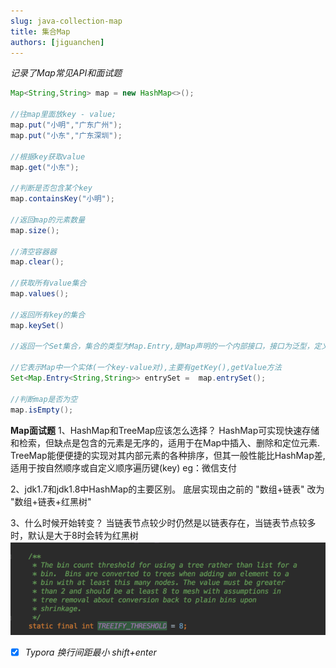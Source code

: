```yaml
---
slug: java-collection-map
title: 集合Map
authors: [jiguanchen]
---
```


*记录了Map常见API和面试题*<!--more-->

```java
Map<String,String> map = new HashMap<>();

//往map里面放key - value;
map.put("小明","广东广州");
map.put("小东","广东深圳");

//根据key获取value
map.get("小东");

//判断是否包含某个key
map.containsKey("小明");

//返回map的元素数量
map.size();

//清空容器器
map.clear();

//获取所有value集合
map.values();

//返回所有key的集合
map.keySet()
    
//返回一个Set集合，集合的类型为Map.Entry,是Map声明的一个内部接口，接⼝为泛型，定义为Entry<K,V>，
    
//它表示Map中一个实体(一个key-value对),主要有getKey(),getValue方法
Set<Map.Entry<String,String>> entrySet =  map.entrySet();

//判断map是否为空
map.isEmpty();
```

**Map面试题**
		1、HashMap和TreeMap应该怎么选择？
		HashMap可实现快速存储和检索，但缺点是包含的元素是无序的，适用于在Map中插⼊、删除和定位元素.
		TreeMap能便便捷的实现对其内部元素的各种排序，但其⼀般性能比HashMap差,适用于按⾃然顺序或自定义顺序遍历键(key)
		eg：微信支付

 2、jdk1.7和jdk1.8中HashMap的主要区别。
		底层实现由之前的 "数组+链表" 改为 "数组+链表+红黑树"

3、什么时候开始转变？
		当链表节点较少时仍然是以链表存在，当链表节点较多时，默认是大于8时会转为红黑树![21b307238b899b7e5ea23f9d5cb1c98](../2019/集合Map/21b307238b899b7e5ea23f9d5cb1c98.png)

- [x] *Typora 换行间距最小  shift+enter*

